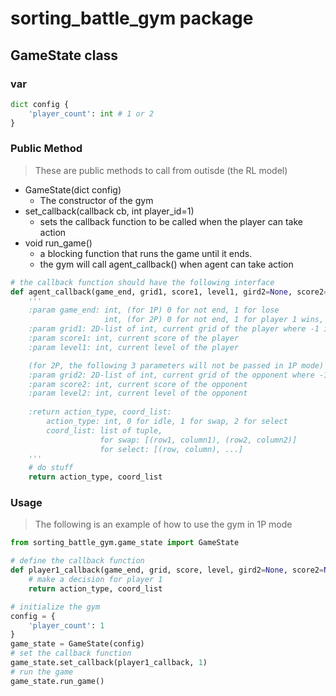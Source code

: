 # sorting_battle_gym package
## GameState class
### var
```python
dict config {
    'player_count': int # 1 or 2
}
```
### Public Method
> These are public methods to call from outisde (the RL model)
- GameState(dict config)
    - The constructor of the gym
- set_callback(callback cb, int player_id=1) 
    - sets the callback function to be called when the player can take action
- void run_game()
    - a blocking function that runs the game until it ends.
    - the gym will call agent_callback() when agent can take action
```python
# the callback function should have the following interface
def agent_callback(game_end, grid1, score1, level1, gird2=None, score2=None, level2=None):
    '''
    :param game_end: int, (for 1P) 0 for not end, 1 for lose
                     int, (for 2P) 0 for not end, 1 for player 1 wins, 2 for player 2 wins
    :param grid1: 2D-list of int, current grid of the player where -1 is empty, -2 is garbage, other valid values are >= 0
    :param score1: int, current score of the player
    :param level1: int, current level of the player

    (for 2P, the following 3 parameters will not be passed in 1P mode)
    :param grid2: 2D-list of int, current grid of the opponent where -1 is empty, -2 is garbage, other valid values are >= 0
    :param score2: int, current score of the opponent
    :param level2: int, current level of the opponent
    
    :return action_type, coord_list: 
        action_type: int, 0 for idle, 1 for swap, 2 for select
        coord_list: list of tuple, 
                    for swap: [(row1, column1), (row2, column2)]
                    for select: [(row, column), ...]
    '''
    # do stuff
    return action_type, coord_list
```
### Usage
> The following is an example of how to use the gym in 1P mode
```python
from sorting_battle_gym.game_state import GameState

# define the callback function
def player1_callback(game_end, grid, score, level, gird2=None, score2=None, level2=None):
    # make a decision for player 1
    return action_type, coord_list

# initialize the gym
config = {
    'player_count': 1
}
game_state = GameState(config)
# set the callback function
game_state.set_callback(player1_callback, 1)
# run the game
game_state.run_game()
```